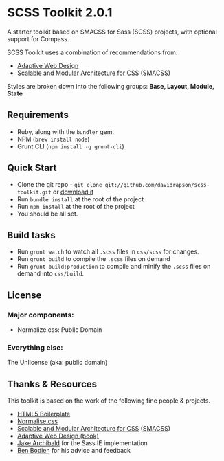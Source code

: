# SCSS Toolkit 2.0.1

A starter toolkit based on SMACSS for Sass (SCSS) projects, with optional support for Compass.

SCSS Toolkit uses a combination of recommendations from:

- [Adaptive Web Design](http://easy-readers.net/)
- [Scalable and Modular Architecture for CSS](http://smacss.com/) (SMACSS)

Styles are broken down into the following groups: **Base, Layout, Module, State**

## Requirements

* Ruby, along with the `bundler` gem.
* NPM (`brew install node`)
* Grunt CLI (`npm install -g grunt-cli`)

## Quick Start

* Clone the git repo - `git clone git://github.com/davidrapson/scss-toolkit.git` or [download it](https://github.com/davidrapson/scss-toolkit/zipball/master)
* Run `bundle install` at the root of the project
* Run `npm install` at the root of the project
* You should be all set.

## Build tasks

* Run `grunt watch` to watch all `.scss` files in `css/scss` for changes.
* Run `grunt build` to compile the `.scss` files on demand
* Run `grunt build:production` to compile and minify the `.scss` files on demand into `css/build`.

## License

### Major components:

- Normalize.css: Public Domain

### Everything else:

The Unlicense (aka: public domain)

## Thanks & Resources

This toolkit is based on the work of the following fine people & projects.

- [HTML5 Boilerplate](https://github.com/h5bp/html5-boilerplate)
- [Normalise.css](http://necolas.github.com/normalize.css/)
- [Scalable and Modular Architecture for CSS](http://smacss.com/book/type-state) (<abbr title="Scalable and Modular Architecture for CSS">SMACSS</abbr>)
- [Adaptive Web Design (book)](http://easy-readers.net/)
- [Jake Archibald](http://jakearchibald.github.com/sass-ie/) for the Sass IE implementation
- [Ben Bodien](http://neutroncreations.com/) for his advice and feedback
